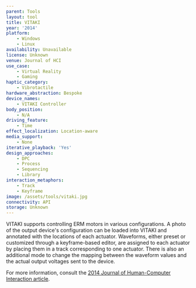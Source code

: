 ```yaml
---
parent: Tools
layout: tool
title: VITAKI
year: '2014'
platform:
    - Windows
    - Linux
availability: Unavailable
license: Unknown
venue: Journal of HCI
use_case:
    - Virtual Reality
    - Gaming
haptic_category:
    - Vibrotactile
hardware_abstraction: Bespoke
device_names:
    - VITAKI Controller
body_position:
    - N/A
driving_feature:
    - Time
effect_localization: Location-aware
media_support:
    - None
iterative_playback: 'Yes'
design_approaches:
    - DPC
    - Process
    - Sequencing
    - Library
interaction_metaphors:
    - Track
    - Keyframe
image: /assets/tools/vitaki.jpg
connectivity: API
storage: Unknown
---
```

VITAKI supports controlling ERM motors in various configurations.
A photo of the output device's configuration can be loaded into VITAKI and annotated with the locations of each actuator.
Waveforms, either preset or customized through a keyframe-based editor, are assigned to each actuator by placing them in a track corresponding to one actuator.
There is also an additional mode to change the mapping between the waveform values and the actual output voltages sent to the device.

For more information, consult the [2014 Journal of Human-Computer Interaction article](https://doi.org/10.1080/10447318.2014.941272).
